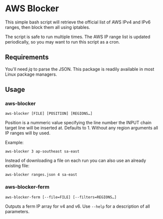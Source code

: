 # AWS Blocker

This simple bash script will retrieve the official list of AWS IPv4 and IPv6 ranges, then block them all using iptables.

The script is safe to run multiple times. The AWS IP range list is updated periodically, so you may want to run this script as a cron.


## Requirements

You'll need *jq* to parse the JSON. This package is readily available in most Linux package managers.


## Usage


### aws-blocker

```
aws-blocker [FILE] [POSITION] [REGIONS…]
```

Position is a nummeric value specifying the line number the INPUT chain target line will be inserted at. Defaults to 1.
Without any region arguments all IP ranges will by used.


Example:
```
aws-blocker 3 ap-southeast sa-east
```


Instead of downloading a file on each run you can also use an already existing file:

```
aws-blocker ranges.json 4 sa-east
```


### aws-blocker-ferm

```
aws-blocker-ferm [--file=FILE] [--filters=REGIONS…]
```

Outputs a ferm IP array for v4 and v6.
Use `--help` for a description of all parameters.
